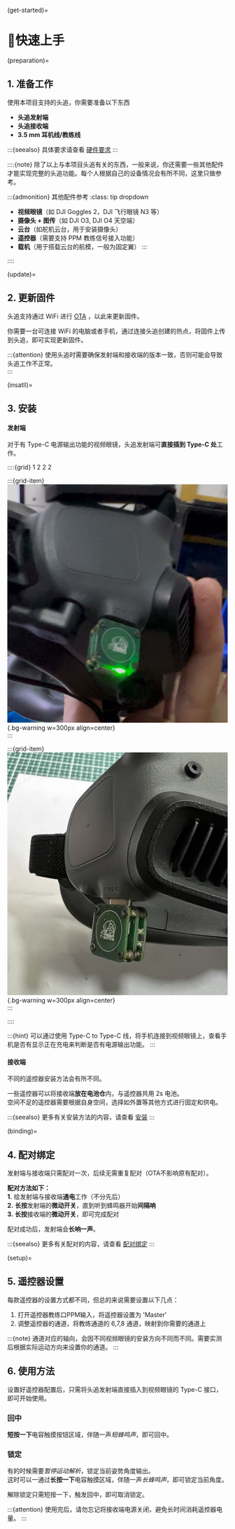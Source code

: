 (get-started)=
# 🚀快速上手

(preparation)=
## 1. 准备工作

使用本项目支持的头追，你需要准备以下东西

- **头追发射端**
- **头追接收端**
- **3.5 mm 耳机线/教练线**

:::{seealso}
具体要求请查看 [硬件要求](getting-started/hardware-required.md)
:::

::::{note}
除了以上与本项目头追有关的东西，一般来说，你还需要一些其他配件才能实现完整的头追功能。每个人根据自己的设备情况会有所不同，这里只做参考。 

:::{admonition} 其他配件参考
:class: tip dropdown
- **视频眼镜**（如 DJI Goggles 2，DJI 飞行眼镜 N3 等）
- **摄像头 + 图传**（如 DJI O3, DJI O4 天空端）
- **云台**（如舵机云台，用于安装摄像头）
- **遥控器**（需要支持 PPM 教练信号接入功能）
- **载机**（用于搭载云台的航模，一般为固定翼）
:::

::::


(update)=
## 2. 更新固件

头追支持通过 WiFi 进行 [OTA](getting-started/flashing-firmware.md#ota) ，以此来更新固件。  

你需要一台可连接 WiFi 的电脑或者手机，通过连接头追创建的热点，将固件上传到头追，即可实现更新固件。  

:::{attention}
使用头追时需要确保发射端和接收端的版本一致，否则可能会导致头追工作不正常。  
:::


(insatll)=
## 3. 安装

#### 发射端

对于有 Type-C 电源输出功能的视频眼镜，头追发射端可**直接插到 Type-C 处**工作。  

::::{grid} 1 2 2 2

:::{grid-item}
![TX_install]( ../_static/TX_install.jpg){.bg-warning w=300px align=center}  
:::

:::{grid-item}
![TX_install2]( ../_static/TX_install2.jpg){.bg-warning w=300px align=center}  
:::

::::

:::{hint}
可以通过使用 Type-C to Type-C 线，将手机连接到视频眼镜上，查看手机是否有显示正在充电来判断是否有电源输出功能。
:::

#### 接收端

不同的遥控器安装方法会有所不同。  

一些遥控器可以将接收端**放在电池仓**内，与遥控器共用 2s 电池。  
空间不足的遥控器需要根据自身空间，选择如外置等其他方式进行固定和供电。  

:::{seealso}
更多有关安装方法的内容，请查看 [安装](getting-started/installing.md)
:::


(binding)=
## 4. 配对绑定

发射端与接收端只需配对一次，后续无需重复配对（OTA不影响原有配对）。  

**配对方法如下：**  
**1.** 给发射端与接收端**通电**工作（不分先后）  
**2.** **长按**发射端的**微动开关**，直到听到蜂鸣器开始**间隔响**  
**3.** **长按**接收端的**微动开关**，即可完成配对  

配对成功后，发射端会**长响一声**。

:::{seealso}
更多有关配对的内容，请查看 [配对绑定](getting-started/binding.md)
:::

(setup)=
## 5. 遥控器设置

每款遥控器的设置方式都不同，但总的来说需要设置以下几点：
1. 打开遥控器教练口PPM输入，将遥控器设置为 'Master' 
2. 调整遥控器的通道，将教练通道的 6,7,8 通道，映射到你需要的通道上

:::{note}
通道对应的轴向，会因不同视频眼镜的安装方向不同而不同。需要实测后根据实际运动方向来设置你的通道。
:::

## 6. 使用方法

设置好遥控器配置后，只需将头追发射端直接插入到视频眼镜的 Type-C 接口，即可开始使用。  

### 回中
**短按一下**电容触摸按钮区域，伴随一声*短蜂鸣声*，即可回中。

### 锁定
有的时候需要*暂停运动解析*，锁定当前姿势角度输出。  
这时可以一通过**长按一下**电容触摸区域，伴随一声*长蜂鸣声*，即可锁定当前角度。  

解除锁定只需短按一下，触发回中，即可取消锁定。

:::{attention}
使用完后，请勿忘记将接收端电源关闭，避免长时间消耗遥控器电量。
:::